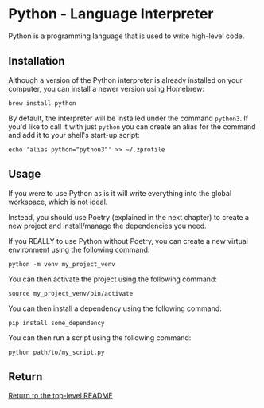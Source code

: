 # Python - Language Interpreter

Python is a programming language that is used to write high-level code.

## Installation

Although a version of the Python interpreter is already installed on your computer, you can install a newer version using Homebrew:

```shell
brew install python
```

By default, the interpreter will be installed under the command `python3`.
If you'd like to call it with just `python` you can create an alias for the command and add it to your shell's start-up script:

```shell
echo 'alias python="python3"' >> ~/.zprofile
```

## Usage

If you were to use Python as is it will write everything into the global workspace, which is not ideal.

Instead, you should use Poetry (explained in the next chapter) to create a new project and install/manage the dependencies you need.

If you REALLY to use Python without Poetry, you can create a new virtual environment using the following command:

```shell
python -m venv my_project_venv
```

You can then activate the project using the following command:

```shell
source my_project_venv/bin/activate
```

You can then install a dependency using the following command:

```shell
pip install some_dependency
```

You can then run a script using the following command:

```shell
python path/to/my_script.py
```

## Return

[Return to the top-level README](./../../README.md)
